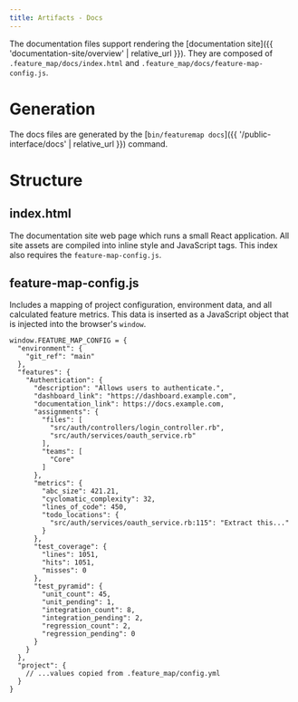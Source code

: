 ```yaml
---
title: Artifacts - Docs
---
```


The documentation files support rendering the [documentation site]({{ 'documentation-site/overview' | relative_url }}).  They are composed of `.feature_map/docs/index.html` and `.feature_map/docs/feature-map-config.js`.

# Generation

The docs files are generated by the [`bin/featuremap docs`]({{ '/public-interface/docs' | relative_url }}) command.

# Structure

## index.html
The documentation site web page which runs a small React application.  All site assets are compiled into inline style and JavaScript tags.  This index also requires the `feature-map-config.js`.

## feature-map-config.js
Includes a mapping of project configuration, environment data, and all calculated feature metrics.  This data is inserted as a JavaScript object that is injected into the browser's `window`.

```
window.FEATURE_MAP_CONFIG = {
  "environment": {
    "git_ref": "main"
  },
  "features": {
    "Authentication": {
      "description": "Allows users to authenticate.",
      "dashboard_link": "https://dashboard.example.com",
      "documentation_link": https://docs.example.com,
      "assignments": {
        "files": [
          "src/auth/controllers/login_controller.rb",
          "src/auth/services/oauth_service.rb"
        ],
        "teams": [
          "Core"
        ]
      },
      "metrics": {
        "abc_size": 421.21,
        "cyclomatic_complexity": 32,
        "lines_of_code": 450,
        "todo_locations": {
          "src/auth/services/oauth_service.rb:115": "Extract this..."
        }
      },
      "test_coverage": {
        "lines": 1051,
        "hits": 1051,
        "misses": 0
      },
      "test_pyramid": {
        "unit_count": 45,
        "unit_pending": 1,
        "integration_count": 8,
        "integration_pending": 2,
        "regression_count": 2,
        "regression_pending": 0
      }
    }
  },
  "project": {
    // ...values copied from .feature_map/config.yml
  }
}

```
